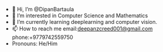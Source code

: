 - 👋 Hi, I’m @DipanBartaula
- 👀 I’m interested in Computer Science and Mathematics
- 🌱 I’m currently learning deeplearning and computer vision.
- 📫 How to reach me
    email:deepanzcreed001@gmail.com
    phone:+9779742559750
-  Pronouns: He/Him

<!---
DipanBartaula/DipanBartaula is a ✨ special ✨ repository because its `README.md` (this file) appears on your GitHub profile.
You can click the Preview link to take a look at your changes.
--->
